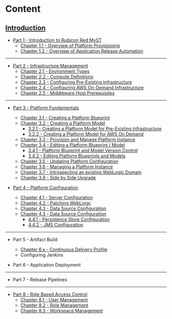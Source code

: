 # Content

## [Introduction](README.md)

* [Part 1 - Introduction to Rubicon Red MyST](/part1/part1.md)
    * [Chapter 1.1 - Overview of Platform Provisioning](/part1/1.1.overviewPlatformProvisioning/1.1.0.overviewPlatformProvisioning.md)
    * [Chapter 1.2 - Overview of Application Release Automation](/part1/1.2.overviewApplicationReleaseAutomation/1.2.0.overviewApplicationReleaseAutomation.md)

---

* [Part 2 - Infrastructure Management](/part2/part2.md)
    * [Chapter 2.1 - Environment Types](/part2/2.1.environmentTypes/2.1.0.environmentTypes.md)
    * [Chapter 2.2 - Compute Definitions](/part2/2.2.computeDefinitions/2.2.0.computeDefinitions.md)
    * [Chapter 2.3 - Configuring Pre-Existing Infrastructure](/part2/2.3.preExistingInfrastructure/2.3.0.preExistingInfrastructure.md)
    * [Chapter 2.4 - Configuring AWS On-Demand Infrastructure](/part2/2.4.awsOnDemand/2.4.0.awsOnDemand.md)
    * [Chapter 2.5 - Middleware Host Prerequisites](/part2/2.5.middlewareHosts/2.5.0.middlewareHosts.md)

---

* [Part 3 - Platform Fundamentals](/part3/part3.md)
    * [Chapter 3.1 - Creating a Platform Blueprint](/part3/3.1.createPlatformBlueprint/3.1.0.createPlatformBlueprint.md)   
    * [Chapter 3.2 - Creating a Platform Model](/part3/3.2.createPlatformModel/3.2.0.createPlatformModel.md)
        * [3.2.1 - Creating a Platform Model for Pre-Existing Infrastructure](/part3/3.2.createPlatformModel/3.2.1.createPlatformModelPreExisting.md)
        * [3.2.2 - Creating a Platform Model for AWS On Demand](/part3/3.2.createPlatformModel/3.2.2.createPlatformModelAwsOnDemand.md)
    * [Chapter 3.3 - Provision and Manage Platform Instance](/part3/3.3.provisionPlatformInstance/3.3.0.provisionPlatformInstance.md)
    * [Chapter 3.4 - Editing a Platform Blueprint / Model](/part3/3.4.editPlatformBlueprint/3.4.0.editPlatformBlueprint.md)
        * [3.4.1 - Platform Blueprint and Model Version Control](/part3/3.4.editPlatformBlueprint/3.4.1.platformVersionControl.md)
        * [3.4.2 - Editing Platform Blueprints and Models](/part3/3.4.editPlatformBlueprint/3.4.2.platformBlueprintEditor.md)
    * [Chapter 3.5 - Updating Platform Configuration](/part3/3.5.updatingPlatformConfiguration/3.5.0.updatingPlatformConfiguration.md)
    * [Chapter 3.6 - Managing a Platform Instance](/part3/3.6.managingPlatformInstances/3.6.0.managingPlatformInstances.md)
    * [Chapter 3.7 - Introspecting an existing WebLogic Domain](/part3/3.7.introspectPlatformBlueprint/3.7.0.introspectPlatformBlueprint.md)
    * [Chapter 3.8 - Side by Side Upgrade](/part3/3.8.sideBySideUpgrade/3.8.0.sideBySideUpgrade.md)


* [Part 4 - Platform Configuration](part4/part4.md)
    * [Chapter 4.1 - Server Configuration](/part4/4.1.weblogicServerConfiguration/4.1.0.weblogicServerConfiguration.md)   
    * [Chapter 4.2 - Patching WebLoigc](/part4/4.2.createPlatformModel/3.2.0.createPlatformModel.md)
    * [Chapter 4.3 - Data Source Configuration](/part4/4.3.configureDataSource/4.3.0.configureDataSource.md) 
    * [Chapter 4.3 - Data Source Configuration](/part4/4.4.configureJmsSaf/4.4.0.configureJmsSaf.md) 
        * [4.4.1 - Persistence Store Configuration](/part4/4.4.configureJmsSaf/4.4.1.configurePersistenceStores.md)
        * [4.4.2 - JMS Configuration](/part4/4.4.configureJmsSaf/4.4.2.configureJms.md)


---

* Part 5 - Artifact Build
  * [Chapter 6.x - Continuous Delivery Profile](part6/continuousDeliverProfile/continuousDeliverProfile.md)
  * Configuring Jenkins

* Part 6 - Application Deployment

---

* Part 7 - Release Pipelines

---

* [Part 8 - Role Based Access Control](rbac/rbac.md)
    * [Chapter 8.1 - User Management](part8/userManagement/userManagement.md)
    * [Chapter 8.2 - Role Management](part8/roleManagement/roleManagement.md)
    * [Chapter 8.3 - Workspace Management](part8/workspaceManagement/workspaceManagement.md)


